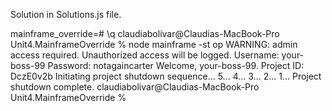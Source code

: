 Solution in Solutions.js file. 

mainframe_override=# \q
claudiabolivar@Claudias-MacBook-Pro Unit4.MainframeOverride % node mainframe -st
op
WARNING: admin access required. Unauthorized access will be logged.
Username: your-boss-99
Password: notagaincarter
Welcome, your-boss-99.
Project ID: DczE0v2b
Initiating project shutdown sequence...
5...
4...
3...
2...
1...
Project shutdown complete.
claudiabolivar@Claudias-MacBook-Pro Unit4.MainframeOverride % 